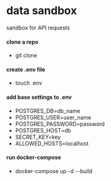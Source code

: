 # data sandbox
sandbox for API requests
#### clone a repo
- git clone
#### create .env file
- touch .env
#### add base settings to .env
- POSTGRES_DB=db_name
- POSTGRES_USER=user_name
- POSTGRES_PASSWORD=password
- POSTGRES_HOST=db
- SECRET_KEY=key
- ALLOWED_HOSTS=localhost
#### run docker-compose
- docker-compose up -d --build